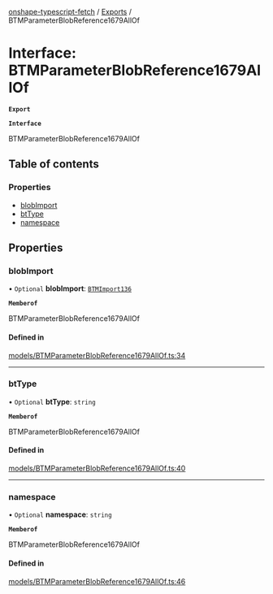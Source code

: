 [onshape-typescript-fetch](../README.md) / [Exports](../modules.md) / BTMParameterBlobReference1679AllOf

# Interface: BTMParameterBlobReference1679AllOf

**`Export`**

**`Interface`**

BTMParameterBlobReference1679AllOf

## Table of contents

### Properties

- [blobImport](BTMParameterBlobReference1679AllOf.md#blobimport)
- [btType](BTMParameterBlobReference1679AllOf.md#bttype)
- [namespace](BTMParameterBlobReference1679AllOf.md#namespace)

## Properties

### blobImport

• `Optional` **blobImport**: [`BTMImport136`](BTMImport136.md)

**`Memberof`**

BTMParameterBlobReference1679AllOf

#### Defined in

[models/BTMParameterBlobReference1679AllOf.ts:34](https://github.com/toebes/onshape-typescript-fetch/blob/3e11ae1/models/BTMParameterBlobReference1679AllOf.ts#L34)

___

### btType

• `Optional` **btType**: `string`

**`Memberof`**

BTMParameterBlobReference1679AllOf

#### Defined in

[models/BTMParameterBlobReference1679AllOf.ts:40](https://github.com/toebes/onshape-typescript-fetch/blob/3e11ae1/models/BTMParameterBlobReference1679AllOf.ts#L40)

___

### namespace

• `Optional` **namespace**: `string`

**`Memberof`**

BTMParameterBlobReference1679AllOf

#### Defined in

[models/BTMParameterBlobReference1679AllOf.ts:46](https://github.com/toebes/onshape-typescript-fetch/blob/3e11ae1/models/BTMParameterBlobReference1679AllOf.ts#L46)

